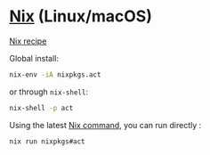 # [Nix](https://nixos.org) (Linux/macOS)

[Nix recipe](https://github.com/NixOS/nixpkgs/blob/master/pkgs/development/tools/misc/act/default.nix)

Global install:

```sh
nix-env -iA nixpkgs.act
```

or through `nix-shell`:

```sh
nix-shell -p act
```

Using the latest [Nix command](https://nixos.wiki/wiki/Nix_command), you can run directly :

```sh
nix run nixpkgs#act
```
